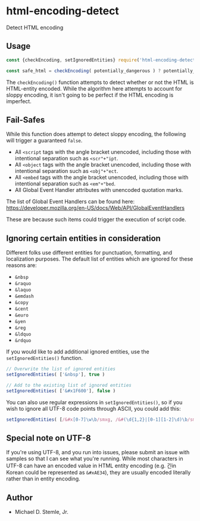 # html-encoding-detect

Detect HTML encoding

## Usage

```js
const {checkEncoding, setIgnoredEntities} require('html-encoding-detect')

const safe_html = checkEncoding( potentially_dangerous ) ? potentially_dangerous : encode(potentially_dangerous);
```

The `checkEncoding()` function attempts to detect whether or not the HTML is HTML-entity encoded. While the algorithm here attempts to account for sloppy encoding, it isn't going to be perfect if the HTML encoding is imperfect.

## Fail-Safes

While this function does attempt to detect sloppy encoding, the following will trigger a guaranteed `false`.

- All `<script` tags with the angle bracket unencoded, including those with intentional separation such as `<scr"+"ipt`.
- All `<object` tags with the angle bracket unencoded, including those with intentional separation such as `<obj"+"ect`.
- All `<embed` tags with the angle bracket unencoded, including those with intentional separation such as `<em"+"bed`.
- All Global Event Handler attributes with unencoded quotation marks.

The list of Global Event Handlers can be found here: https://developer.mozilla.org/en-US/docs/Web/API/GlobalEventHandlers

These are because such items could trigger the execution of script code.

## Ignoring certain entities in consideration

Different folks use different entities for punctuation, formatting, and localization purposes. The default list of entities which are ignored for these reasons are:

- `&nbsp`
- `&raquo`
- `&laquo`
- `&emdash`
- `&copy`
- `&cent`
- `&euro`
- `&yen`
- `&reg`
- `&ldquo`
- `&rdquo`

If you would like to add additional ignored entities, use the `setIgnoredEntities()` function.

```js
// Overwrite the list of ignored entities
setIgnoredEntities( ['&nbsp'], true )

// Add to the existing list of ignored entities
setIgnoredEntities( ['&#x1F600'], false )
```

You can also use regular expressions in `setIgnoredEntities()`, so if you wish to ignore all UTF-8 code points through ASCII, you could add this:

```js
setIgnoredEntities( [/&#x[0-7]\w\b/smxg, /&#(\d{1,2}|[0-1][1-2]\d)\b/smxg ], false )
```

## Special note on UTF-8

If you're using UTF-8, and you run into issues, please submit an issue with samples so that I can see what you're running. While most characters in UTF-8 can have an encoded value in HTML entity encoding (e.g. 긴in Korean could be represented as `&#xAE34`), they are usually encoded literally rather than in entity encoding.

## Author

- Michael D. Stemle, Jr.

